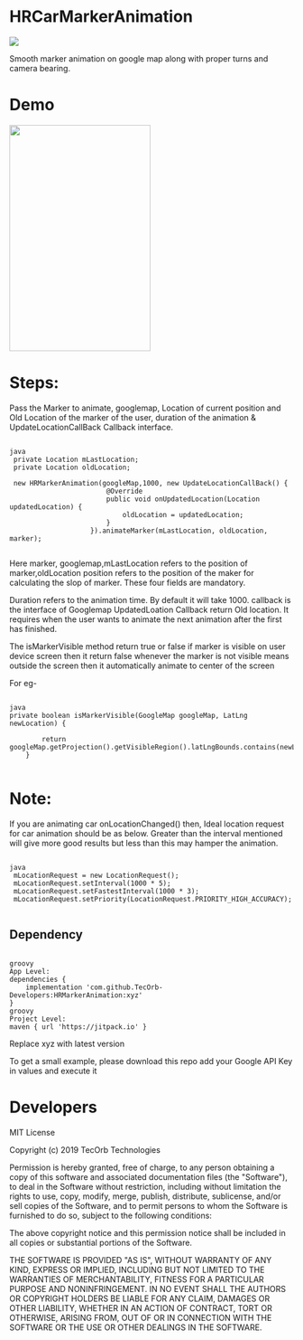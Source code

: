 # HRCarMarkerAnimation

[![](https://jitpack.io/v/TecOrb-Developers/HRMarkerAnimation.svg)](https://jitpack.io/#TecOrb-Developers/HRMarkerAnimation)

<meta name="google-site-verification" content="9xX5qBXiwU0-eOti0o3ujCSFXmus9BTbz6Dw5FNmtm0" />
Smooth marker animation on google map along with proper turns and camera bearing. 

# Demo

<img src="https://github.com/TecOrb-Developers/HRMarkerAnimation/blob/master/markerAnimation.gif?raw=true" width="250" height="400"/>

# Steps:

Pass the Marker to animate, googlemap, Location of current position and Old Location of the marker of the user, 
duration of the animation & UpdateLocationCallBack Callback interface.

``` 

java
 private Location mLastLocation;
 private Location oldLocation;
 
 new HRMarkerAnimation(googleMap,1000, new UpdateLocationCallBack() {
                        @Override
                        public void onUpdatedLocation(Location updatedLocation) {
                            oldLocation = updatedLocation;
                        }
                    }).animateMarker(mLastLocation, oldLocation, marker);
                    
```

Here marker, googlemap,mLastLocation refers to the position of marker,oldLocation position refers to the position of 
the maker for calculating the slop of marker. 
These four fields are mandatory.

Duration refers to the animation time. By default it will take 1000.
callback is the interface of Googlemap UpdatedLoation Callback return Old location. It requires when the user wants to animate the next animation after the first has finished.


The isMarkerVisible method return true or false if marker is visible on user device screen then it return false 
whenever the marker is not visible means outside the screen then it automatically animate to center of the screen

For eg-


```

java
private boolean isMarkerVisible(GoogleMap googleMap, LatLng newLocation) {
        
        return googleMap.getProjection().getVisibleRegion().latLngBounds.contains(newLocation);
    }
    
```

# Note:

   If you are animating car onLocationChanged() then,
   Ideal location request for car animation should be as below. Greater than the interval mentioned will give
   more good results but less than this may hamper the animation.
   
   ``` 
   
   java
    mLocationRequest = new LocationRequest();
    mLocationRequest.setInterval(1000 * 5);
    mLocationRequest.setFastestInterval(1000 * 3);
    mLocationRequest.setPriority(LocationRequest.PRIORITY_HIGH_ACCURACY);
    
   ``` 
 

## Dependency

```

groovy
App Level:
dependencies {
    implementation 'com.github.TecOrb-Developers:HRMarkerAnimation:xyz'
}
groovy
Project Level:
maven { url 'https://jitpack.io' }

``` 
 Replace xyz with latest version
 
 To get a small example, please download this repo add your Google API Key in values and execute it

 
# Developers

MIT License

Copyright (c) 2019 TecOrb Technologies

Permission is hereby granted, free of charge, to any person obtaining a copy
of this software and associated documentation files (the "Software"), to deal
in the Software without restriction, including without limitation the rights
to use, copy, modify, merge, publish, distribute, sublicense, and/or sell
copies of the Software, and to permit persons to whom the Software is
furnished to do so, subject to the following conditions:

The above copyright notice and this permission notice shall be included in all
copies or substantial portions of the Software.

THE SOFTWARE IS PROVIDED "AS IS", WITHOUT WARRANTY OF ANY KIND, EXPRESS OR
IMPLIED, INCLUDING BUT NOT LIMITED TO THE WARRANTIES OF MERCHANTABILITY,
FITNESS FOR A PARTICULAR PURPOSE AND NONINFRINGEMENT. IN NO EVENT SHALL THE
AUTHORS OR COPYRIGHT HOLDERS BE LIABLE FOR ANY CLAIM, DAMAGES OR OTHER
LIABILITY, WHETHER IN AN ACTION OF CONTRACT, TORT OR OTHERWISE, ARISING FROM,
OUT OF OR IN CONNECTION WITH THE SOFTWARE OR THE USE OR OTHER DEALINGS IN THE
SOFTWARE.
